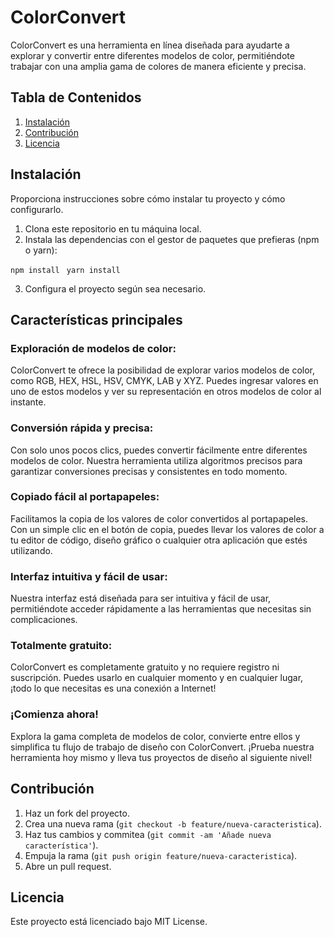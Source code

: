 # ColorConvert

ColorConvert es una herramienta en línea diseñada para ayudarte a explorar y convertir entre diferentes modelos de color, permitiéndote trabajar con una amplia gama de colores de manera eficiente y precisa.


## Tabla de Contenidos

1. [Instalación](#instalación)
2. [Contribución](#contribución)
3. [Licencia](#licencia)

## Instalación

Proporciona instrucciones sobre cómo instalar tu proyecto y cómo configurarlo.

1. Clona este repositorio en tu máquina local.
2. Instala las dependencias con el gestor de paquetes que prefieras (npm o yarn):

```npm install ```
``` yarn install ```

3. Configura el proyecto según sea necesario.


## Características principales

### Exploración de modelos de color:
ColorConvert te ofrece la posibilidad de explorar varios modelos de color, como RGB, HEX, HSL, HSV, CMYK, LAB y XYZ. Puedes ingresar valores en uno de estos modelos y ver su representación en otros modelos de color al instante.

### Conversión rápida y precisa:
Con solo unos pocos clics, puedes convertir fácilmente entre diferentes modelos de color. Nuestra herramienta utiliza algoritmos precisos para garantizar conversiones precisas y consistentes en todo momento.

### Copiado fácil al portapapeles:
Facilitamos la copia de los valores de color convertidos al portapapeles. Con un simple clic en el botón de copia, puedes llevar los valores de color a tu editor de código, diseño gráfico o cualquier otra aplicación que estés utilizando.

### Interfaz intuitiva y fácil de usar:
Nuestra interfaz está diseñada para ser intuitiva y fácil de usar, permitiéndote acceder rápidamente a las herramientas que necesitas sin complicaciones.

### Totalmente gratuito:
ColorConvert es completamente gratuito y no requiere registro ni suscripción. Puedes usarlo en cualquier momento y en cualquier lugar, ¡todo lo que necesitas es una conexión a Internet!



### ¡Comienza ahora!
Explora la gama completa de modelos de color, convierte entre ellos y simplifica tu flujo de trabajo de diseño con ColorConvert. ¡Prueba nuestra herramienta hoy mismo y lleva tus proyectos de diseño al siguiente nivel!

## Contribución

1. Haz un fork del proyecto.
2. Crea una nueva rama (```git checkout -b feature/nueva-caracteristica```).
3. Haz tus cambios y commitea (```git commit -am 'Añade nueva característica'```).
4. Empuja la rama (```git push origin feature/nueva-caracteristica```).
5. Abre un pull request.

## Licencia
Este proyecto está licenciado bajo MIT License.